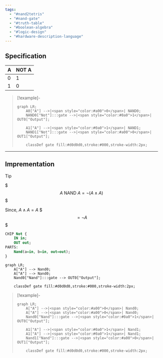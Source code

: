 ```yaml
---
tags:
  - "#nand2tetris"
  - "#nand-gate"
  - "#truth-table"
  - "#boolean-algebra"
  - "#logic-design"
  - "#hardware-description-language"
---
```

## Specification

| A   | NOT A |
| --- | ----- |
| 0   | 1     |
| 1   | 0     |

>[!example]-
> ``` mermaid
> graph LR;
>     A0["A"] -->|<span style="color:#a00">0</span>| NAND0;
>     NAND0["Not"]:::gate -->|<span style="color:#0a0">1</span>| OUT0["Output"];
> 
>     A1["A"] -->|<span style="color:#0a0">1</span>| NAND1;
>     NAND1["Not"]:::gate -->|<span style="color:#a00">0</span>| OUT1["Output"];
> 
>     classDef gate fill:#d0d0d0,stroke:#000,stroke-width:2px;
> ```

---

## Imprementation

>[!tip]
> $$$
> A \text{ NAND } A = \neg (A \land A)
> $$$
> 
> Since,  $A \land A = A$
> $$$
> = \neg A
> $$$

```vhdl
CHIP Not {
    IN in;
    OUT out;
PARTS:
    Nand(a=in, b=in, out=out);
}
```

```mermaid
graph LR;
    A["A"] --> Nand0;
    A["A"] --> Nand0;
    Nand0["Nand"]:::gate --> OUT0["Output"];
    
    classDef gate fill:#d0d0d0,stroke:#000,stroke-width:2px;
```

> [!example]-
> 
> ```mermaid
> graph LR;
>     A["A"] -->|<span style="color:#a00">0</span>| Nand0;
>     A["A"] -->|<span style="color:#a00">0</span>| Nand0;
>     Nand0["Nand"]:::gate -->|<span style="color:#0a0">1</span>| OUT0["Output"];
> 
>     A1["A"] -->|<span style="color:#0a0">1</span>| Nand1;
>     A1["A"] -->|<span style="color:#0a0">1</span>| Nand1;
>     Nand1["Nand"]:::gate -->|<span style="color:#a00">0</span>| OUT1["Output"];
> 
>     classDef gate fill:#d0d0d0,stroke:#000,stroke-width:2px;
> ```